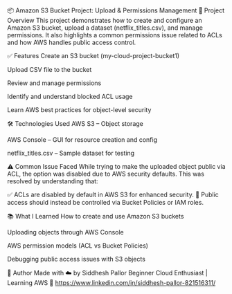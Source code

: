 📦 Amazon S3 Bucket Project: Upload & Permissions Management
📁 Project Overview
This project demonstrates how to create and configure an Amazon S3 bucket, upload a dataset (netflix_titles.csv), and manage permissions. It also highlights a common permissions issue related to ACLs and how AWS handles public access control.

✅ Features
Create an S3 bucket (my-cloud-project-bucket1)

Upload CSV file to the bucket

Review and manage permissions

Identify and understand blocked ACL usage

Learn AWS best practices for object-level security

🛠️ Technologies Used
AWS S3 – Object storage

AWS Console – GUI for resource creation and config

netflix_titles.csv – Sample dataset for testing

⚠️ Common Issue Faced
While trying to make the uploaded object public via ACL, the option was disabled due to AWS security defaults. This was resolved by understanding that:

✅ ACLs are disabled by default in AWS S3 for enhanced security.
🔐 Public access should instead be controlled via Bucket Policies or IAM roles.

📚 What I Learned
How to create and use Amazon S3 buckets

Uploading objects through AWS Console

AWS permission models (ACL vs Bucket Policies)

Debugging public access issues with S3 objects

🙌 Author
Made with ☁️ by Siddhesh Pallor
Beginner Cloud Enthusiast | Learning AWS
🔗 https://www.linkedin.com/in/siddhesh-pallor-821516311/



